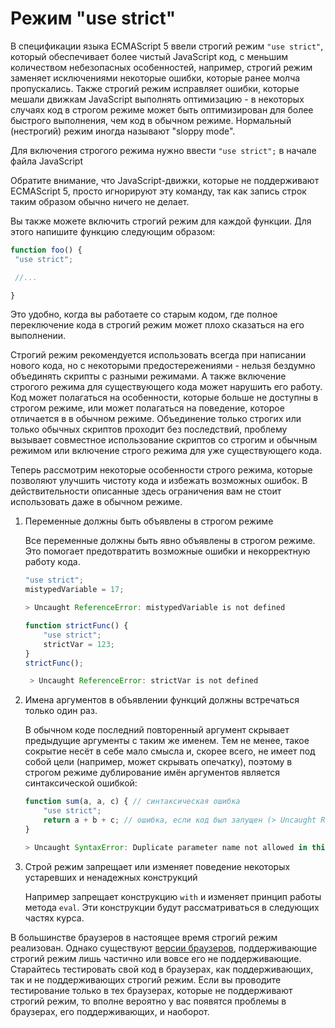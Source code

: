 # Режим "use strict"

В спецификации языка ECMAScript 5 ввели строгий режим `"use strict"`, который обеспечивает более чистый JavaScript код, с меньшим количеством небезопасных особенностей, например, строгий режим заменяет исключениями некоторые ошибки, которые ранее молча пропускались. Также строгий режим исправляет ошибки, которые мешали движкам JavaScript выполнять оптимизацию - в некоторых случаях код в строгом режиме может быть оптимизирован для более быстрого выполнения, чем код в обычном режиме. Нормальный (нестрогий) режим иногда называют "sloppy mode".

Для включения строгого режима нужно ввести `"use strict";` в начале файла JavaScript

Обратите внимание, что JavaScript-движки, которые не поддерживают ECMAScript 5, просто игнорируют эту команду, так как запись строк таким образом обычно ничего не делает.

Вы также можете включить строгий режим для каждой функции. Для этого напишите функцию следующим образом:

```javascript
function foo() {
 "use strict";

 //...

}
```

Это удобно, когда вы работаете со старым кодом, где полное переключение кода в строгий режим может плохо сказаться на его выполнении.

Строгий режим рекомендуется использовать всегда при написании нового кода, но с некоторыми предостережениями - нельзя бездумно объединять скрипты с разными режимами. А также включение строгого режима для существующего кода может нарушить его работу. Код может полагаться на особенности, которые больше не доступны в строгом режиме, или может полагаться на поведение, которое отличается в в обычном режиме. Объединение только строгих или только обычных скриптов проходит без последствий, проблему вызывает совместное использование скриптов со строгим и обычным режимом или включение строго режима для уже существующего кода.

Теперь рассмотрим некоторые особенности строго режима, которые позволяют улучшить чистоту кода и избежать возможных ошибок. В действительности описанные здесь ограничения вам не стоит использовать даже в обычном режиме.

1. Переменные должны быть объявлены в строгом режиме

   Все переменные должны быть явно объявлены в строгом режиме. Это помогает предотвратить возможные ошибки и некорректную работу кода.

   ```javascript
   "use strict";
   mistypedVariable = 17;

   > Uncaught ReferenceError: mistypedVariable is not defined
   ```

   ```javascript
   function strictFunc() {
       "use strict";
       strictVar = 123;
   }
   strictFunc();

    > Uncaught ReferenceError: strictVar is not defined
   ```

2. Имена аргументов в объявлении функций должны встречаться только один раз.

   В обычном коде последний повторенный аргумент скрывает предыдущие аргументы с таким же именем. Тем не менее, такое сокрытие несёт в себе мало смысла и, скорее всего, не имеет под собой цели (например, может скрывать опечатку), поэтому в строгом режиме дублирование имён аргументов является синтаксической ошибкой:

   ```javascript
   function sum(a, a, c) { // синтаксическая ошибка
       "use strict";
       return a + b + c; // ошибка, если код был запущен (> Uncaught ReferenceError: b is not defined)
   }

   > Uncaught SyntaxError: Duplicate parameter name not allowed in this context
   ```

3. Строй режим запрещает или изменяет поведение некоторых устаревших и ненадежных конструкций

   Например запрещает конструкцию `with` и изменяет принцип работы метода `eval`. Эти конструкции будут рассматриваться в следующих частях курса.

В большинстве браузеров в настоящее время строгий режим реализован. Однако существуют [версии браузеров](http://caniuse.com/use-strict), поддерживающие строгий режим лишь частично или вовсе его не поддерживающие. Старайтесь тестировать свой код в браузерах, как поддерживающих, так и не поддерживающих строгий режим. Если вы проводите тестирование только в тех браузерах, которые не поддерживают строгий режим, то вполне вероятно у вас появятся проблемы в браузерах, его поддерживающих, и наоборот.

